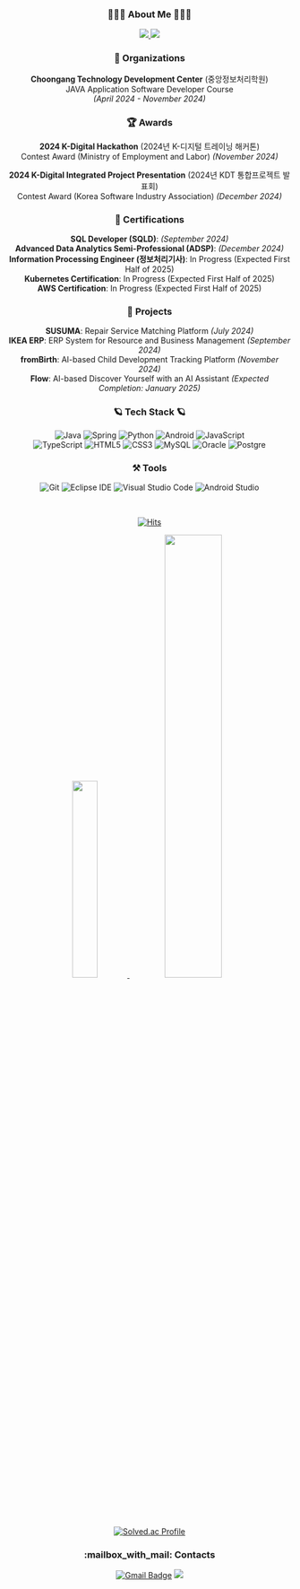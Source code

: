 
<div align="center">

<h3 class="heading-element" dir="auto">👨🏻&zwj;💻 About Me 👨🏻&zwj;💻 </h2>

<a href="https://dev.hjwjo.com" rel="nofollow">
    <img src="https://camo.githubusercontent.com/b11ce70eb8c8b31ce3db54d0717248ba05c154f0a9d76e338c85a0f7fdff9937/68747470733a2f2f696d672e736869656c64732e696f2f62616467652f746973746f72792d3030303030303f7374796c653d666f722d7468652d6261646765266c6f676f3d76656c6f67266c6f676f436f6c6f723d7768697465" data-canonical-src="https://img.shields.io/badge/tistory-000000?style=for-the-badge&amp;logo=velog&amp;logoColor=white" style="max-width: 100%;"> </a>
    
<a href="https://laser-mare-bab.notion.site/Jeongwoo-Han-Full-Stack-Developer-183660107b8a807c96c9c4cafb6e9310" rel="nofollow">
    <img src="https://img.shields.io/badge/Notion-%23000000.svg?style=for-the-badge&logo=notion&logoColor=white" data-canonical-src="https://img.shields.io/badge/Notion-000000?style=for-the-badge&amp;logo=notion&amp;logoColor=white" style="max-width: 100%;"></a>





<div align="center">

### 🏢 **Organizations**  
**Choongang Technology Development Center** (중앙정보처리학원)  
  JAVA Application Software Developer Course  
  *(April 2024 - November 2024)*

### 🏆 **Awards**  
**2024 K-Digital Hackathon** (2024년 K-디지털 트레이닝 해커톤)  
  Contest Award (Ministry of Employment and Labor) *(November 2024)*  

**2024 K-Digital Integrated Project Presentation** (2024년 KDT 통합프로젝트 발표회)  
  Contest Award (Korea Software Industry Association) *(December 2024)*

### 📜 **Certifications**  
**SQL Developer (SQLD)**: *(September 2024)*  
**Advanced Data Analytics Semi-Professional (ADSP)**: *(December 2024)*  
**Information Processing Engineer (정보처리기사)**: In Progress (Expected First Half of 2025)  
**Kubernetes Certification**: In Progress (Expected First Half of 2025)  
**AWS Certification**: In Progress (Expected First Half of 2025)

### 🚀 **Projects**  
**SUSUMA**: Repair Service Matching Platform *(July 2024)*  
**IKEA ERP**: ERP System for Resource and Business Management *(September 2024)*  
**fromBirth**: AI-based Child Development Tracking Platform *(November 2024)*  
**Flow**: AI-based Discover Yourself with an AI Assistant *(Expected Completion: January 2025)*
 

</div>





<div align="center">
    
<h3 class="heading-element" dir="auto">🪐 Tech Stack 🪐</h2>

![Java](https://img.shields.io/badge/Java-007396.svg?&style=for-the-badge&logo=OpenJDK&logoColor=white)
![Spring](https://img.shields.io/badge/Spring-6DB33F.svg?&style=for-the-badge&logo=Spring&logoColor=white)
![Python](https://img.shields.io/badge/Python-3776AB.svg?&style=for-the-badge&logo=Python&logoColor=white)
![Android](https://img.shields.io/badge/Android-3DDC84.svg?&style=for-the-badge&logo=Android&logoColor=white)
![JavaScript](https://img.shields.io/badge/JavaScript-F7DF1E.svg?&style=for-the-badge&logo=JavaScript&logoColor=white) </br>
![TypeScript](https://img.shields.io/badge/TypeScript-3178C6.svg?&style=for-the-badge&logo=TypeScript&logoColor=white)
![HTML5](https://img.shields.io/badge/HTML5-E34F26.svg?&style=for-the-badge&logo=HTML5&logoColor=white)
![CSS3](https://img.shields.io/badge/CSS3-1572B6.svg?&style=for-the-badge&logo=CSS3&logoColor=white)
![MySQL](https://img.shields.io/badge/MySQL-4479A1.svg?&style=for-the-badge&logo=MySQL&logoColor=white)
![Oracle](https://img.shields.io/badge/Oracle-F80000.svg?&style=for-the-badge&logo=Oracle&logoColor=white)
![Postgre](https://img.shields.io/badge/postgresql-4169e1?style=for-the-badge&logo=postgresql&logoColor=white)


<h3 class="heading-element" dir="auto">⚒️ Tools</h2>

![Git](https://img.shields.io/badge/Git-F05032.svg?&style=for-the-badge&logo=Git&logoColor=white)
![Eclipse IDE](https://img.shields.io/badge/Eclipse%20IDE-2C2255.svg?&style=for-the-badge&logo=Eclipse%20IDE&logoColor=white)
![Visual Studio Code](https://img.shields.io/badge/Visual%20Studio%20Code-007ACC.svg?&style=for-the-badge&logo=Visual%20Studio%20Code&logoColor=white)
![Android Studio](https://img.shields.io/badge/Android%20Studio-3DDC84.svg?&style=for-the-badge&logo=Android%20Studio&logoColor=white)

<div align="center"> 

<br/>

[![Hits](https://hits.seeyoufarm.com/api/count/incr/badge.svg?url=https%3A%2F%2Fgithub.com%2Fgroovyplanet%2Fhit-counter&count_bg=%233E73DF&title_bg=%23555555&icon=&icon_color=%23E7E7E7&title=hits&edge_flat=false)](https://hits.seeyoufarm.com)

<a href="https://github.com/anuraghazra/github-readme-stats">
    <img src="https://github-readme-stats.vercel.app/api/top-langs/?username=groovyplanet&layout=donut&show_icons=true&theme=material-palenight&hide_border=true&bg_color=20232a&icon_color=58A6FF&text_color=fff&title_color=58A6FF&count_private=true&exclude_repo=Face-Transfer-Application" width=30% />
</a>    
<a href="https://github.com/anuraghazra/github-readme-stats">
  <img src="https://github-readme-stats.vercel.app/api?username=groovyplanet&show_icons=true&theme=material-palenight&hide_border=true&bg_color=20232a&icon_color=58A6FF&text_color=fff&title_color=58A6FF&count_private=true" width=45% />
</a>

<p align="center">
    <a href="https://solved.ac/lol3569/">
        <img src="http://mazassumnida.wtf/api/v2/generate_badge?boj=lol3569" alt="Solved.ac Profile"/>
    </a>

    
</p>



</div>

 

<h3 class="heading-element" dir="auto">:mailbox_with_mail: Contacts</h2>

[![Gmail Badge](https://img.shields.io/badge/Gmail-d14836?style=flat-square&logo=Gmail&logoColor=white&link=mailto:sneakersgroovy@gmail.com)](mailto:sneakersgroovy@gmail.com)
<a href="https://instagram.com/hjwjo" target="_blank"><img src="https://img.shields.io/badge/Instagram-E4405F?style=flat-square&logo=Instagram&logoColor=white"/></a>

</div>

